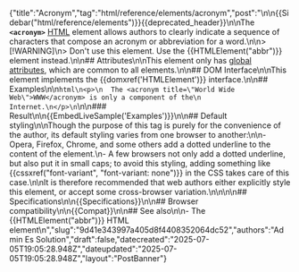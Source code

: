 {"title":"Acronym","tag":"html/reference/elements/acronym","post":"\n\n{{Sidebar(\"html/reference/elements\")}}{{deprecated_header}}\n\nThe **`<acronym>`** [HTML](/blog/Web/HTML) element allows authors to clearly indicate a sequence of characters that compose an acronym or abbreviation for a word.\n\n> [!WARNING]\n> Don't use this element. Use the {{HTMLElement(\"abbr\")}} element instead.\n\n## Attributes\n\nThis element only has [global attributes](/blog/Web/HTML/Reference/Global_attributes), which are common to all elements.\n\n## DOM Interface\n\nThis element implements the {{domxref('HTMLElement')}} interface.\n\n## Examples\n\n```html\n<p>\n  The <acronym title=\"World Wide Web\">WWW</acronym> is only a component of the\n  Internet.\n</p>\n```\n\n### Result\n\n{{EmbedLiveSample('Examples')}}\n\n## Default styling\n\nThough the purpose of this tag is purely for the convenience of the author, its default styling varies from one browser to another:\n\n- Opera, Firefox, Chrome, and some others add a dotted underline to the content of the element.\n- A few browsers not only add a dotted underline, but also put it in small caps; to avoid this styling, adding something like {{cssxref(\"font-variant\", \"font-variant: none\")}} in the CSS takes care of this case.\n\nIt is therefore recommended that web authors either explicitly style this element, or accept some cross-browser variation.\n\n<!-- ## Technical summary -->\n\n## Specifications\n\n{{Specifications}}\n\n## Browser compatibility\n\n{{Compat}}\n\n## See also\n\n- The {{HTMLElement(\"abbr\")}} HTML element\n","slug":"9d41e343997a405d8f4408352064dc52","authors":"Admin Es Solution","draft":false,"datecreated":"2025-07-05T19:05:28.948Z","dateupdated":"2025-07-05T19:05:28.948Z","layout":"PostBanner"}